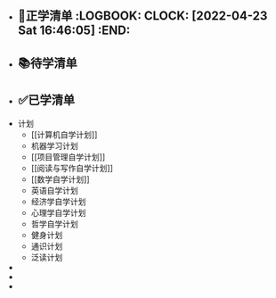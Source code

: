 - 📖正学清单
  :LOGBOOK:
  CLOCK: [2022-04-23 Sat 16:46:05]
  :END:
	-
- 📚︎待学清单
	-
- ✅已学清单
	-
- 计划
	- [[计算机自学计划]]
	- 机器学习计划
	- [[项目管理自学计划]]
	- [[阅读与写作自学计划]]
	- [[数学自学计划]]
	- 英语自学计划
	- 经济学自学计划
	- 心理学自学计划
	- 哲学自学计划
	- 健身计划
	- 通识计划
	- 泛读计划
-
-
-